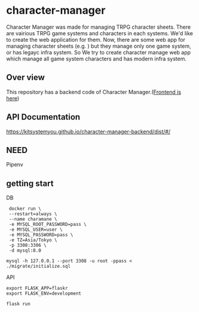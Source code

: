 # character-manager
Character Manager was made for managing TRPG character sheets.
There are vairious TRPG game systems and characters in each systems. We'd like to create the web application for them.
Now, there are some web app for managing character sheets (e.g. ) but they manage only one game system, or has legayc infra system.
So We try to create character manage web app which manage all game system characters and has modern infra system.

## Over view
This repository has a backend code of Character Manager.([Frontend is here](https://github.com/kitsystemyou/character-manager-frontend))

## API Documentation
https://kitsystemyou.github.io/character-manager-backend/dist/#/

## NEED
Pipenv

## getting start
DB

```
 docker run \
 --restart=always \
 --name charamane \
 -e MYSQL_ROOT_PASSWORD=pass \
 -e MYSQL_USER=user \
 -e MYSQL_PASSWORD=pass \
 -e TZ=Asia/Tokyo \
 -p 3308:3306 \
 -d mysql:8.0

mysql -h 127.0.0.1 --port 3308 -u root -ppass < ./migrate/initialize.sql
```


API

```
export FLASK_APP=flaskr
export FLASK_ENV=development

flask run
```
